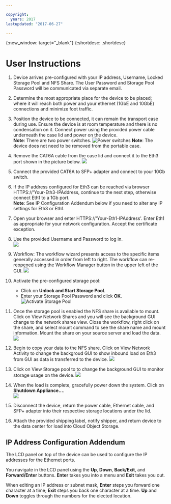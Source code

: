 ```yaml
---

copyright:
  years: 2017
lastupdated: "2017-06-27"

---
```

{:new_window: target="_blank"}
{:shortdesc: .shortdesc}

# User Instructions


1.	Device arrives pre-configured with your IP address, Username, Locked Storage Pool and NFS Share.  The User Password and Storage Pool Password will be communicated via separate email.

2.	Determine the most appropriate place for the device to be placed; where it will reach both power and your ethernet (1GbE and 10GbE) connections and minimize foot traffic.

3.	Position the device to be connected, it can remain the transport case during use. Ensure the device is at room temperature and there is no condensation on it. Connect power using the provided power cable underneath the case lid and power on the device.<br/>
    **Note**: There are two power switches. 
    ![Power switches](/images/UserGuide2.jpg) 
    **Note**: The device does not need to be removed from the portable case.
    
4.	Remove the CAT6A cable from the case lid and connect it to the Eth3 port shown in the picture below.
    ![](/images/UserGuide3.jpg)
    
5.	Connect the provided CAT6A to SFP+ adapter and connect to your 10Gb switch.

6.	If the IP address configured for Eth3 can be reached via browser HTTPS://'Your-Eth3-IPAddress, continue to the next step, otherwise connect Eth1 to a 1Gb port.<br/>
    **Note**: See IP Configuration Addendum below if you need to alter any IP settings for Eth3 or Eth1.
    
7. Open your browser and enter HTTPS://'Your-Eth1-IPAddress'. Enter Eth1 as appropriate for your network configuration. Accept the certificate exception.

8.	Use the provided Username and Password to log in.<br/>
    ![](/images/LoginTest.png )
    
9.  Workflow: The workflow wizard presents access to the specific items generally accessed in order from left to right. The workflow can re-reopened using the Workflow Manager button in the upper left of the GUI. 
    ![](/images/workflow.png )
    
10.	Activate the pre-configured storage pool:
    - Click on **Unlock and Start Storage Pool**. 
    - Enter your Storage Pool Password and click **OK**. 
    ![Activate Storage Pool](/images/UnlockPool.png)
    
11.  Once the storage pool is enabled the NFS share is available to mount.  Click on View Network Shares and you will see the background GUI change to the network shares view.  Close the workflow, right click on the share, and select mount command to  see the share name and mount information. Mount the share on your source server and load the data.
    ![](/images/MountCommand.png)
    
12.  Begin to copy your data to the NFS share.  Click on View Network Activity to change the backgroud GUI to show inbound load on Eth3 from GUI as data is transferred to the device.
    ![](/images/Network.png)
    
13.  Click on View Storage pool to to change the background GUI to monitor storage usage on the device. 
    ![](/images/StoragePool.png) 
    
14.	 When the load is complete, gracefully power down the system. Click on **Shutdown Appliance...**.  
    ![](/images/Shutdown.png)
    
15.	Disconnect the device, return the power cable, Ethernet cable, and SFP+ adapter into their respective storage locations under the lid.

16.	Attach the provided shipping label, notify shipper, and return device to the data center for load into Cloud Object Storage.

## IP Address Configuration Addendum
The LCD panel on top of the device can be used to configure the IP addresses for the Ethernet ports.

You navigate in the LCD panel using the **Up**, **Down**, **Back/Exit**, and **Forward/Enter** buttons. **Enter** takes you into a menu and **Exit** takes you out.

When editing an IP address or subnet mask, **Enter** steps you forward one character at a time; **Exit** steps you back one character at a time. **Up** and **Down** toggles through the numbers for the elected location.
